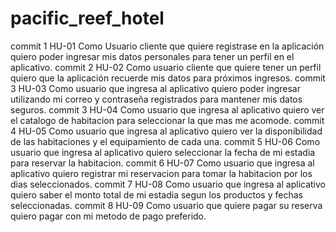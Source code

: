 # pacific_reef_hotel
commit 1 HU-01 Como Usuario cliente que quiere registrase en la aplicación quiero poder ingresar mis datos personales para tener un perfil en el aplicativo. 
commit 2 HU-02 Como usuario cliente que quiere tener un perfil quiero que la aplicación recuerde mis datos para próximos ingresos.
commit 3 HU-03 Como usuario que ingresa al aplicativo quiero poder ingresar utilizando mi correo y contraseña registrados para mantener mis datos seguros.
commit 3 HU-04 Como usuario que ingresa al aplicativo quiero ver el catalogo de habitacion para seleccionar la que mas me acomode.
commit 4 HU-05 Como usuario que ingresa al aplicativo quiero ver la disponibilidad de las habitaciones y el equipamiento de cada una.
commit 5 HU-06 Como usuario que ingresa al aplicativo quiero seleccionar la fecha de mi estadia para reservar la habitacion.
commit 6 HU-07 Como usuario que ingresa al aplicativo quiero registrar mi reservacion para tomar la habitacion por los dias seleccionados.
commit 7 HU-08 Como usuario que ingresa al aplicativo quiero saber el monto total de mi estadia segun los productos y fechas seleccionadas.
commit 8 HU-09 Como usuario que quiere pagar su reserva quiero pagar con mi metodo de pago preferido.